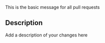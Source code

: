 This is the basic message for all pull requests

## Description

Add a description of your changes here
